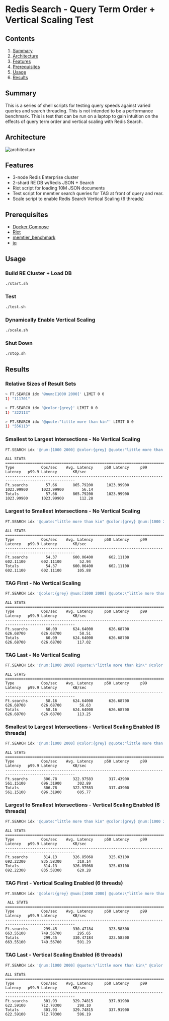# Redis Search - Query Term Order + Vertical Scaling Test

## Contents
1.  [Summary](#summary)
2.  [Architecture](#architecture)
3.  [Features](#features)
4.  [Prerequisites](#prerequisites)
5.  [Usage](#usage)
6.  [Results](#results)


## Summary <a name="summary"></a>
This is a series of shell scripts for testing query speeds against varied queries and search threading.  This is not intended to be a performance benchmark.  This is test that can be run on a laptop to gain intuition on the effects of query term order and vertical scaling with Redis Search.

## Architecture <a name="architecture"></a>
![architecture](https://docs.google.com/drawings/d/e/2PACX-1vTa_V7I3Qqm8DYtmNtuI9nzTo4P0lIv934q4jqw8hbaGeBEehe_jolYPTohfZpL6GkS_A55LWPEpuXs/pub?w=960&h=720)

## Features <a name="features"></a>
- 3-node Redis Enterprise cluster
- 2-shard RE DB w/Redis JSON + Search
- Riot script for loading 10M JSON documents
- Test script for memtier search queries for TAG at front of query and rear.
- Scale script to enable Redis Search Vertical Scaling (6 threads)

## Prerequisites <a name="prerequisites"></a>
- [Docker Compose](https://docs.docker.com/compose/)
- [Riot](https://github.com/redis/riot)
- [memtier_benchmark](https://github.com/RedisLabs/memtier_benchmark)
- [jq](https://jqlang.github.io/jq/)

## Usage <a name="usage"></a>
### Build RE Cluster + Load DB
```bash
./start.sh
```
### Test
```bash
./test.sh
```
### Dynamically Enable Vertical Scaling
```bash
./scale.sh
```
### Shut Down
```bash
./stop.sh
```

## Results <a name="results"></a>
### Relative Sizes of Result Sets
```bash
> FT.SEARCH idx '@num:[1000 2000]' LIMIT 0 0
1) "111701"

> FT.SEARCH idx '@color:{grey}' LIMIT 0 0
1) "322113"

> FT.SEARCH idx '@quote:"little more than kin"' LIMIT 0 0
1) "556113"
```

### Smallest to Largest Intersections - No Vertical Scaling
```bash
FT.SEARCH idx '@num:[1000 2000] @color:{grey} @quote:"little more than kin"' RETURN 1 quote LIMIT 0 10 DIALECT 4
```
```text
ALL STATS
=====================================================================================================
Type            Ops/sec    Avg. Latency     p50 Latency     p99 Latency   p99.9 Latency       KB/sec 
-----------------------------------------------------------------------------------------------------
Ft.searchs        57.66       865.79200      1023.99900      1023.99900      1023.99900        56.14 
Totals            57.66       865.79200      1023.99900      1023.99900      1023.99900       112.28 
```

### Largest to Smallest Intersections - No Vertical Scaling
```bash
FT.SEARCH idx '@quote:"little more than kin" @color:{grey} @num:[1000 2000]' RETURN 1 quote LIMIT 0 10 DIALECT 4
```
```text
ALL STATS
=====================================================================================================
Type            Ops/sec    Avg. Latency     p50 Latency     p99 Latency   p99.9 Latency       KB/sec 
-----------------------------------------------------------------------------------------------------
Ft.searchs        54.37       600.06400       602.11100       602.11100       602.11100        52.94 
Totals            54.37       600.06400       602.11100       602.11100       602.11100       105.88  
```

### TAG First - No Vertical Scaling
```bash
FT.SEARCH idx '@color:{grey} @num:[1000 2000] @quote:\"little more than kin\"' RETURN 1 quote LIMIT 0 10 DIALECT 4
```
```text
ALL STATS
=====================================================================================================
Type            Ops/sec    Avg. Latency     p50 Latency     p99 Latency   p99.9 Latency       KB/sec 
-----------------------------------------------------------------------------------------------------
Ft.searchs        60.09       624.64000       626.68700       626.68700       626.68700        58.51 
Totals            60.09       624.64000       626.68700       626.68700       626.68700       117.02  
```

### TAG Last - No Vertical Scaling
```bash
FT.SEARCH idx '@num:[1000 2000] @quote:\"little more than kin\" @color:{grey}' RETURN 1 quote LIMIT 0 10 DIALECT 4
```
```text
ALL STATS
=====================================================================================================
Type            Ops/sec    Avg. Latency     p50 Latency     p99 Latency   p99.9 Latency       KB/sec 
-----------------------------------------------------------------------------------------------------
Ft.searchs        58.16       624.64000       626.68700       626.68700       626.68700        56.63 
Totals            58.16       624.64000       626.68700       626.68700       626.68700       113.25
```

### Smallest to Largest Intersections - Vertical Scaling Enabled (6 threads)
```bash
FT.SEARCH idx '@num:[1000 2000] @color:{grey} @quote:"little more than kin"' RETURN 1 quote LIMIT 0 10 DIALECT 4
```
```text
ALL STATS
=====================================================================================================
Type            Ops/sec    Avg. Latency     p50 Latency     p99 Latency   p99.9 Latency       KB/sec 
-----------------------------------------------------------------------------------------------------
Ft.searchs       306.78       322.97583       317.43900       561.15100       696.31900       302.89 
Totals           306.78       322.97583       317.43900       561.15100       696.31900       605.77 
```

### Largest to Smallest Intersections - Vertical Scaling Enabled (6 threads)
```bash
FT.SEARCH idx '@quote:"little more than kin" @color:{grey} @num:[1000 2000]' RETURN 1 quote LIMIT 0 10 DIALECT 4
```
```text
ALL STATS
=====================================================================================================
Type            Ops/sec    Avg. Latency     p50 Latency     p99 Latency   p99.9 Latency       KB/sec 
-----------------------------------------------------------------------------------------------------
Ft.searchs       314.13       326.85068       325.63100       692.22300       835.58300       310.14 
Totals           314.13       326.85068       325.63100       692.22300       835.58300       620.28 
```

### TAG First - Vertical Scaling Enabled (6 threads)
```bash
FT.SEARCH idx '@color:{grey} @num:[1000 2000] @quote:\"little more than kin\"' RETURN 1 quote LIMIT 0 10 DIALECT 4
```
```text
 ALL STATS
=====================================================================================================
Type            Ops/sec    Avg. Latency     p50 Latency     p99 Latency   p99.9 Latency       KB/sec 
-----------------------------------------------------------------------------------------------------
Ft.searchs       299.45       330.47184       323.58300       663.55100       749.56700       295.65 
Totals           299.45       330.47184       323.58300       663.55100       749.56700       591.29 
```

### TAG Last - Vertical Scaling Enabled (6 threads)
```bash
FT.SEARCH idx '@num:[1000 2000] @quote:\"little more than kin\" @color:{grey}' RETURN 1 quote LIMIT 0 10 DIALECT 4
```
```text
ALL STATS
=====================================================================================================
Type            Ops/sec    Avg. Latency     p50 Latency     p99 Latency   p99.9 Latency       KB/sec 
-----------------------------------------------------------------------------------------------------
Ft.searchs       301.93       329.74815       337.91900       622.59100       712.70300       298.10 
Totals           301.93       329.74815       337.91900       622.59100       712.70300       596.19 
```